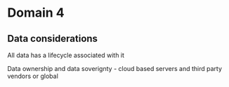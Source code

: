 # Domain 4
## Data considerations

All data has a lifecycle associated with it

Data ownership and data soverignty - cloud based servers and third party vendors or global
